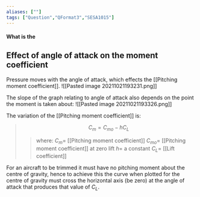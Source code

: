 ```yaml
---
aliases: [""]
tags: ["Question","QFormat3","SESA1015"]
---
```


#### What is the
## Effect of angle of attack on the moment coefficient

Pressure moves with the angle of attack, which effects the [[Pitching moment coefficient]].
![[Pasted image 20211021193231.png]]

The slope of the graph relating to angle of attack also depends on the point the moment is taken about:
![[Pasted image 20211021193326.png]]

The variation of the [[Pitching moment coefficient]] is:

> $$ C_m = C_{mo} - h C_L $$ 
>> where:
>> $C_m =$ [[Pitching moment coefficient]]
>> $C_{mo} =$ [[Pitching moment coefficient]] at zero lift
>> $h =$ a constant
>> $C_L =$ [[Lift coefficient]]

For an aircraft to be trimmed it must have no pitching moment about the centre of gravity, hence to achieve this the curve when plotted for the centre of gravity must cross the horizontal axis (be zero) at the angle of attack that produces that value of $C_L$. 